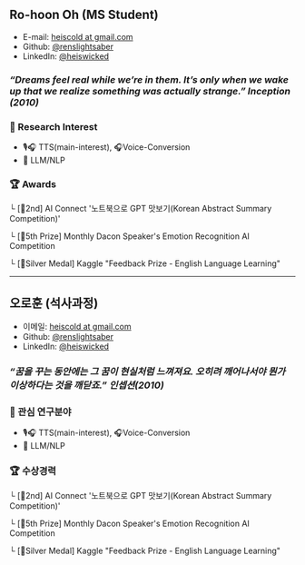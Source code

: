 ## Ro-hoon Oh (MS Student)

- E-mail: [heiscold at gmail.com](mailto:heiscold_at_gmail.com)
- Github: [@renslightsaber](https://github.com/renslightsaber)
- LinkedIn: [@heiswicked](https://www.linkedin.com/in/heiswicked/)

### *“Dreams feel real while we’re in them. It’s only when we wake up that we realize something was actually strange.”  Inception (2010)*

### 🥽 Research Interest

- 🎙️🎧 TTS(main-interest), 🎧Voice-Conversion
- 🦙 LLM/NLP

### 🏆 Awards

└ [🥈2nd] AI Connect '노트북으로 GPT 맛보기(Korean Abstract Summary Competition)'

└ [🏅5th Prize] Monthly Dacon Speaker's Emotion Recognition AI Competition

└ [🥈Silver Medal] Kaggle "Feedback Prize - English Language Learning"

---
## 오로훈 (석사과정)

- 이메일: [heiscold at gmail.com](mailto:heiscold_at_gmail.com)
- Github: [@renslightsaber](https://github.com/renslightsaber)
- LinkedIn: [@heiswicked](https://www.linkedin.com/in/heiswicked/)

### *“꿈을 꾸는 동안에는 그 꿈이 현실처럼 느껴져요. 오히려 깨어나서야 뭔가 이상하다는 것을 깨닫죠.” 인셉션(2010)* 

### 🥽 관심 연구분야

- 🎙️🎧 TTS(main-interest), 🎧Voice-Conversion
- 🦙 LLM/NLP

### 🏆 수상경력

└ [🥈2nd] AI Connect '노트북으로 GPT 맛보기(Korean Abstract Summary Competition)'

└ [🏅5th Prize] Monthly Dacon Speaker's Emotion Recognition AI Competition

└ [🥈Silver Medal] Kaggle "Feedback Prize - English Language Learning"